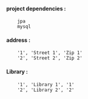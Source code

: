#### project dependencies : 

        jpa
        mysql



#### address : 

        '1', 'Street 1', 'Zip 1'
        '2', 'Street 2', 'Zip 2'


#### Library :

        '1', 'Library 1', '1'
        '2', 'Library 2', '2'
